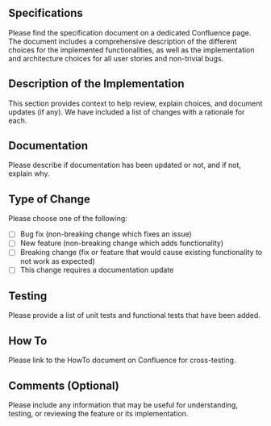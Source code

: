 ## Specifications

Please find the specification document on a dedicated Confluence page. The document includes a comprehensive description of the different choices for the implemented functionalities, as well as the implementation and architecture choices for all user stories and non-trivial bugs.

## Description of the Implementation

This section provides context to help review, explain choices, and document updates (if any). We have included a list of changes with a rationale for each.

## Documentation

Please describe if documentation has been updated or not, and if not, explain why.

## Type of Change

Please choose one of the following:

- [ ] Bug fix (non-breaking change which fixes an issue)
- [ ] New feature (non-breaking change which adds functionality)
- [ ] Breaking change (fix or feature that would cause existing functionality to not work as expected)
- [ ] This change requires a documentation update

## Testing

Please provide a list of unit tests and functional tests that have been added.

## How To

Please link to the HowTo document on Confluence for cross-testing.

## Comments (Optional)

Please include any information that may be useful for understanding, testing, or reviewing the feature or its implementation.